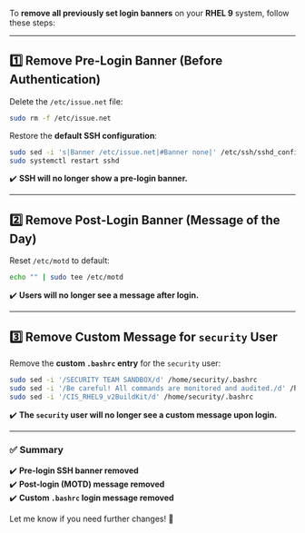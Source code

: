 
To **remove all previously set login banners** on your **RHEL 9** system, follow these steps:

---

## **1️⃣ Remove Pre-Login Banner (Before Authentication)**  
Delete the `/etc/issue.net` file:
```bash
sudo rm -f /etc/issue.net
```

Restore the **default SSH configuration**:  
```bash
sudo sed -i 's|Banner /etc/issue.net|#Banner none|' /etc/ssh/sshd_config
sudo systemctl restart sshd
```
✔️ **SSH will no longer show a pre-login banner.**

---

## **2️⃣ Remove Post-Login Banner (Message of the Day)**  
Reset `/etc/motd` to default:
```bash
echo "" | sudo tee /etc/motd
```
✔️ **Users will no longer see a message after login.**

---

## **3️⃣ Remove Custom Message for `security` User**  
Remove the **custom `.bashrc` entry** for the `security` user:
```bash
sudo sed -i '/SECURITY TEAM SANDBOX/d' /home/security/.bashrc
sudo sed -i '/Be careful! All commands are monitored and audited./d' /home/security/.bashrc
sudo sed -i '/CIS_RHEL9_v2BuildKit/d' /home/security/.bashrc
```
✔️ **The `security` user will no longer see a custom message upon login.**

---

### **✅ Summary**
✔️ **Pre-login SSH banner removed**  
✔️ **Post-login (MOTD) message removed**  
✔️ **Custom `.bashrc` login message removed**  

Let me know if you need further changes! 🚀
